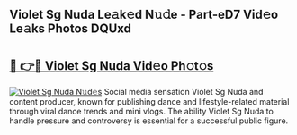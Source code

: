 ## Violet Sg Nuda Le𝚊k𝚎d N𝚞𝚍e - Part-eD7 Vid𝚎o Le𝚊ks Photos DQUxd

# <h2><a href="http://fbfgpy.evod.top/?m=Violet+Sg+Nuda">🔗 👉🔴 Violet Sg Nuda Vid𝚎o Ph𝚘t𝚘s</a></h2>

[![Violet Sg Nuda N𝚞d𝚎s](https://i.imgur.com/8V9OHl7.gif)](http://fbfgpy.evod.top/?m=Violet+Sg+Nuda)
Social media sensation Violet Sg Nuda and content producer, known for publishing dance and lifestyle-related material through viral dance trends and mini vlogs. The ability Violet Sg Nuda to handle pressure and controversy is essential for a successful public figure. 
